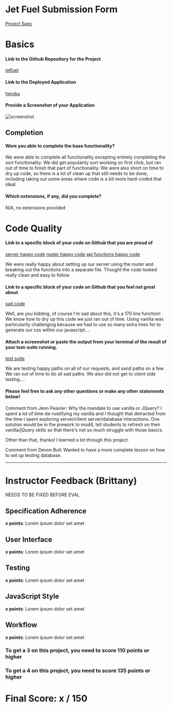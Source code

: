 # Jet Fuel Submission Form

[Project Spec](http://frontend.turing.io/projects/jet-fuel.html)

# Basics

#### Link to the Github Repository for the Project
[jetfuel](https://github.com/jennPeavler/jetFuel)

#### Link to the Deployed Application
[heroku](https://jet-fuel-turing.herokuapp.com/)

#### Provide a Screenshot of your Application
![screenshot](https://drive.google.com/open?id=0B3ItQVupdvvgbHk1cWdYRXp4aHM)

## Completion

#### Were you able to complete the base functionality?

We were able to complete all functionality excepting entirely completing the sort functionality.  We did get popularity sort working on first click, but ran out of time to finish that part of functionality.
We were also short on time to dry up code, so there is a lot of clean up that still needs to be done, including taking out some areas where code is a bit more hard-coded that ideal.


#### Which extensions, if any, did you complete?

N/A, no extensions provided

# Code Quality

#### Link to a specific block of your code on Github that you are proud of
[server happy code](https://github.com/jennPeavler/jetFuel/blob/master/server/server.js#L1-L24)
[router happy code](https://github.com/jennPeavler/jetFuel/blob/master/server/router.js#L1-L11)
[api functions happy code](https://github.com/jennPeavler/jetFuel/blob/master/server/api.js#L1-L99)

We were really happy about setting up our server using the router and breaking out the functions into a separate file.
Thought the code looked really clean and easy to follow.

#### Link to a specific block of your code on Github that you feel not great about
[sad code](https://github.com/jennPeavler/jetFuel/blob/master/client/assets/scripts/script.js#L33-L198)

Well, are you kidding, of course I'm sad about this, it's a 170 line function!  We know how to dry up this code we just
ran out of time.  Using vanilla was particularily challenging because we had to use so many extra lines for to generate our css within our javascript....

#### Attach a screenshot or paste the output from your terminal of the result of your test-suite running.

[test suite](https://drive.google.com/open?id=0B3ItQVupdvvgQUU0MGdRUndQSkE)

We are testing happy paths on all of our requests, and sand paths on a few.  We ran out of time to do all sad paths.  We also did not get to client side testing....

#### Please feel free to ask any other questions or make any other statements below!

Comment from Jenn Peavler:  Why the mandate to use vanilla or JQuery?  I spent a lot of time de-rustifying my vanilla and I thought that
detracted from the time I spent exploring server/client server/database interactions.  One solution would be in the prework to mod4, 
tell students to refresh on their vanilla/jQuery skills so that there's not so much struggle with those basics.

Other than that, thanks!  I learned a lot through this project.

Comment from Devon Bull:  Wanted to have a more complete lesson on how to set up testing database.

-----


# Instructor Feedback (Brittany)

NEEDS TO BE FIXED BEFORE EVAL

## Specification Adherence

**x points**: Lorem ipsum dolor set amet

## User Interface

**x points**: Lorem ipsum dolor set amet

## Testing

**x points**: Lorem ipsum dolor set amet

## JavaScript Style

**x points**: Lorem ipsum dolor set amet

## Workflow

**x points**: Lorem ipsum dolor set amet


### To get a 3 on this project, you need to score 110 points or higher
### To get a 4 on this project, you need to score 135 points or higher

# Final Score: x / 150
